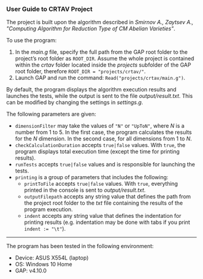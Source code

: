 ### User Guide to CRTAV Project

The project is built upon the algorithm described in *Smirnov A., Zaytsev A., "Computing Algorithm for Reduction Type of CM Abelian Varieties"*.

To use the program:
1. In the *main.g* file, specify the full path from the GAP root folder to the project’s root folder as `ROOT_DIR`. Assume the whole project is contained within the *crtav* folder located inside the *projects* subfolder of the GAP root folder, therefore `ROOT_DIR = "projects/crtav/"`.
2. Launch GAP and run the command: `Read("projects/crtav/main.g")`.

By default, the program displays the algorithm execution results and launches the tests, while the output is sent to the file *output/result.txt*. This can be modified by changing the settings in *settings.g*.

The following parameters are given:

* `dimensionFilter` may take the values of `"N"` or `"UpToN"`, where *N* is a number from 1 to 5. In the first case, the program calculates the results for the *N* dimension. In the second case, for all dimensions from 1 to *N*.
* `checkCalculationDuration` accepts `true|false` values. With `true`, the program displays total execution time (except the time for printing results).
* `runTests` accepts `true|false` values and is responsible for launching the tests.
* `printing` is a group of parameters that includes the following:
  * `printToFile` accepts `true|false` values. With `true`, everything printed in the console is sent to *output/result.txt*.
  * `outputFilepath` accepts any string value that defines the path from the project root folder to the *txt* file containing the results of the program execution.
  * `indent` accepts any string value that defines the indentation for printing results (e.g. indentation may be done with tabs if you print `indent := "\t"`).

---

The program has been tested in the following environment:
* Device: ASUS X554L (laptop)
* OS: Windows 10 Home
* GAP: v4.10.0
